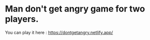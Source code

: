 # Man don't get angry game for two players.

You can play it here : https://dontgetangry.netlify.app/
